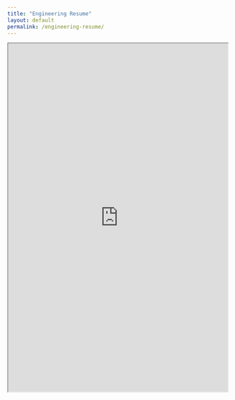 ```yaml
---
title: "Engineering Resume"
layout: default
permalink: /engineering-resume/
---
```

<iframe src="https://drive.google.com/file/d/0B0gj7bhpfV9aYVpPY05NcGh1UG8/preview" width="100%" height="800px"></iframe>